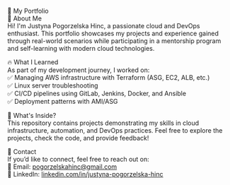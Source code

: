 🚀 My Portfolio  
👋 About Me  
Hi! I'm Justyna Pogorzelska Hinc, a passionate cloud and DevOps enthusiast. This portfolio showcases my projects and experience gained through real-world scenarios while participating in a mentorship program and self-learning with modern cloud technologies.

🔥 What I Learned  
As part of my development journey, I worked on:  
✅ Managing AWS infrastructure with Terraform (ASG, EC2, ALB, etc.)  
✅ Linux server troubleshooting  
✅ CI/CD pipelines using GitLab, Jenkins, Docker, and Ansible  
✅ Deployment patterns with AMI/ASG  

📂 What's Inside?  
This repository contains projects demonstrating my skills in cloud infrastructure, automation, and DevOps practices. Feel free to explore the projects, check the code, and provide feedback!  

📩 Contact  
If you’d like to connect, feel free to reach out on:  
📧 Email: [pogorzelskahinc@gmail.com](mailto:pogorzelskahinc@gmail.com)   
💼 LinkedIn: [linkedin.com/in/justyna-pogorzelska-hinc](https://www.linkedin.com/in/justyna-pogorzelska-hinc/)    
